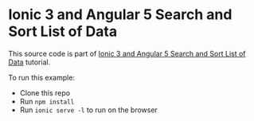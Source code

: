 # Ionic 3 and Angular 5 Search and Sort List of Data

This source code is part of [Ionic 3 and Angular 5 Search and Sort List of Data]() tutorial.

To run this example:

* Clone this repo
* Run `npm install`
* Run `ionic serve -l` to run on the browser
